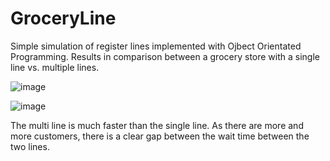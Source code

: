 # GroceryLine

Simple simulation of register lines implemented with Ojbect Orientated Programming.
Results in comparison between a grocery store with a single line vs. multiple lines.
	
![image](https://user-images.githubusercontent.com/73499945/192060887-58a3bd4e-c585-46ff-a5bf-5a2fd944104a.png)

![image](https://user-images.githubusercontent.com/73499945/192060917-59f44881-6129-4d08-898b-848fb1484d52.png)

The multi line is much faster than the single line. As there are more and more customers, there is a clear gap between the wait time between the two lines. 
